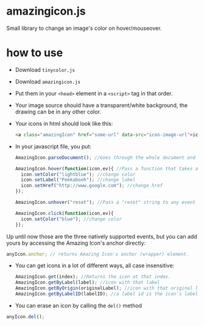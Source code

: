 # amazingicon.js
Small library to change an image's color on hover/mouseover.

# how to use

  - Download `tinycolor.js`
  - Download `amazingicon.js`
  - Put them in your `<head>` element in a `<script>` tag in that order.
  
  - Your image source should have a transparent/white background, the drawing can be in any other color.
  
  - Your icons in html should look like this:
  
    ```html
    <a class="amazingIcon" href="some-url" data-src="icon-image-url">icon-label</a>
    ```
  
  - In your javascript file, you put:
  
    ```javascript
    AmazingIcon.parseDocument(); //Goes through the whole document and converts anchors with the amazingIcon class to amazingIcons.
    
    AmazingIcon.hover(function(icon,ev){ //Pass a function that takes an AmazingIcon and an Event as parameters.
      icon.setColor("lightblue"); //change color
      icon.setLabel("Peekabooh"); //change label
      icon.setHref("http://www.google.com"); //change href
    });
    
    AmazingIcon.unhover("reset"); //Pass a "reset" string to any event reset the icon's attributes to the originals.
    
    AmazingIcon.click(function(icon,ev){
      icon.setColor("blue"); //change color
    });
    
    ```
  
  Up until now those are the three natively supported events, but you can add yours by accessing the Amazing Icon's anchor directly:
  
  ```javascript
  anyIcon.anchor; // returns Amazing Icon's anchor (wrapper) element.
  ```

  - You can get icons in a lot of different ways, all case insensitive:
  
    ```javascript
    AmazingIcon.get(index); //Returns the icon at that index.
    AmazingIcon.getByLabel(label); //icon with that label
    AmazingIcon.getByOrigin(originalLabel); //icon with that original label(label stablished in the html)
    AmazingIcon.getByLabelID(labelID); //a label id is the icon's label stripped of spaces.
    ```
  - You can erase an icon by calling the `del()` method

  ```javascript
  anyIcon.del();
  ```
